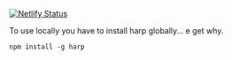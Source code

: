 [![Netlify Status](https://api.netlify.com/api/v1/badges/e0d147ad-09d1-4ebc-bc9c-68212976ff53/deploy-status)](https://app.netlify.com/sites/test-harp/deploys)

To use locally you have to install harp globally... e get why.

`npm install -g harp`
